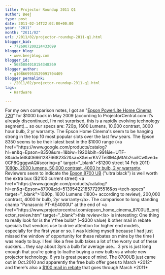 ```yaml
---
title: Projector Roundup 2011 Q1
author: Beej
type: post
date: 2011-02-14T22:02:00+00:00
year: "2011"
month: "2011/02"
url: /2011/02/projector-roundup-2011-q1.html
blogger_bid:
  - 7726907200224433699
blogger_blog:
  - www.beejblog.com
blogger_id:
  - 5685084010154348269
blogger_author:
  - g108669953529091704409
blogger_permalink:
  - /2011/02/projector-roundup-2011-q1.html
tags:
  - Hardware

---
```

For my own comparison notes, I got an "<a href="https://www.projectorcentral.com/Epson-PowerLite_Home_Cinema_720.htm" target="_blank">Epson PowerLite Home Cinema 720</a>" for $1000 back in May 2009 (according to ProjectorCentral.com it’s already discontinued, I’m not surprised, this is a rapidly evolving technology segment)… so our specs are: 720p, 1600 Lumens, 10,000 contrast, 3000 hour bulb, 2 yr warranty. The Epson Home Cinema's seem to be hanging strong in the top 10 most popular slots over the last few years. The Epson 8350 seems to be their latest best in the $1000 range (<a href="https://www.google.com/products/catalog?hl=en&q=Epson+8350&um=1&biw=1920&bih=991&ie=UTF-8&cid=5684066612876682352&sa=X&ei=rKVZTe3lM4jMtAb2soilCw&ved=0CF8QgggwAQ#scoring=p" target="_blank">$1200 street 14 Feb 2011</a>) <a href="https://www.google.com/products/catalog?hl=en&q=epson+home+cinema+1080&cid=5684066612876682352&os=tech-specs" target="_blank">1080p, 2000 lumens, 50,000 contrast, 4000 hr bulb, 2 yr warranty</a>. Reviewers seem to indicate the <a href="https://www.google.com/search?q=Epson+8700+&hl=en&tbs=shop%3A1&aq=f" target="_blank">Epson 8700 UB</a> ("ultra black") is well worth the extra bux ($2100 current street) <a href="https://www.google.com/products/catalog?hl=en&q=Epson+8700&cid=5139542218577295516&os=tech-specs" target="_blank">1080p, 1600 Lumens (1800+ according to review), 200,000 contrast, 4000 hr bulb, 2yr warranty</a>. The comparison to long standing champ "Panasonic PT-AE4000U" at the end of <a href="https://www.projectorcentral.com/epson_home_cinema_8700UB_projector_review.htm" target="_blank">this review</a> is interesting: One thing to really look for is the \*free bulb\* (~$300 value) & other mail in rebate specials that vendors use to drive attention for higher end models, especially for the first year or so. I was kicking myself because I had just missed the window of opportunity for these rebates on mine by the time I was ready to buy. I feel like a free bulb takes a lot of the worry out of these suckers... they say about 3yrs a bulb for average use... 3 yrs is just long enough that you're going to loathe buying a new bulb vs a whole new projector technology. 6 yrs is great peace of mind. The 8700UB just came out in Oct.2010 and apparently the free bulb offer goes to March \*2012\* and there's also a <a href="https://www.projectorpeople.com/projectors/projdtls.asp?itemid=26118&sid=BLOG" target="_blank">$100 mail in rebate</a> that goes through March \*2011\*